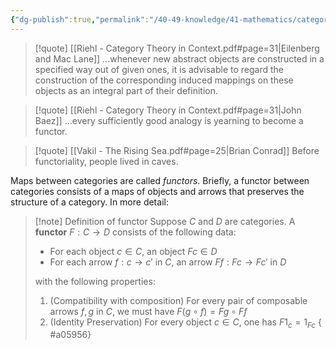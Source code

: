 ```yaml
---
{"dg-publish":true,"permalink":"/40-49-knowledge/41-mathematics/category-theory/basic-structures/functors/","tags":["category_theory"],"updated":"2024-03-06T14:02:55-08:00"}
---
```


>[!quote] [[Riehl - Category Theory in Context.pdf#page=31|Eilenberg and Mac Lane]]
>...whenever new abstract objects are constructed in a specified way out of given ones, it is advisable to regard the construction of the corresponding induced mappings on these objects as an integral part of their definition.

>[!quote] [[Riehl - Category Theory in Context.pdf#page=31|John Baez]]
>...every sufficiently good analogy is yearning to become a functor.

>[!quote] [[Vakil - The Rising Sea.pdf#page=25|Brian Conrad]]
>Before functoriality, people lived in caves.

Maps between categories are called *functors*. Briefly, a functor between categories consists of a maps of objects and arrows that preserves the structure of a category. In more detail:

>[!note] Definition of functor
>Suppose $C$ and $D$ are categories. A **functor** $F:C\to D$ consists of the following data:
>- For each object $c\in C$, an object $Fc\in D$
>- For each arrow $f:c\to c'$ in $C$, an arrow $Ff: Fc\to Fc'$ in $D$
>
>with the following properties:
>1. (Compatibility with composition) For every pair of composable arrows $f,g$ in $C$, we must have $F(g\circ f)=Fg\circ Ff$
>2. (Identity Preservation) For every object $c\in C$, one has $F1_c = 1_{Fc}$
{ #a05956}

